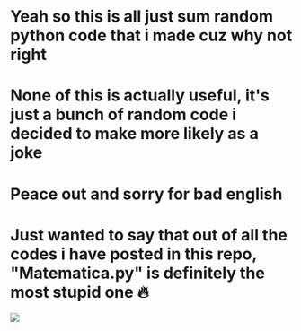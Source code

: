 # Yeah so this is all just sum random python code that i made cuz why not right
# None of this is actually useful, it's just a bunch of random code i decided to make more likely as a joke
# Peace out and sorry for bad english
# Just wanted to say that out of all the codes i have posted in this repo, "Matematica.py" is definitely the most stupid one 🔥


![](https://tenor.com/view/kevin-mohawk-kitten-evil-wisp-aggressive-gif-3788442544152779116)